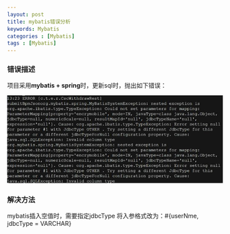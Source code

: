 ```yaml
---
layout: post
title: mybatis错误分析
keywords: Mybatis
categories : [Mybatis]
tags : [Mybatis]
---
```

### 错误描述
项目采用**mybatis + spring**时，更新sql时，抛出如下错误：

![picture](/images/mybatis/2016-07-07-mybatis.png)

### 解决方法

mybatis插入空值时，需要指定jdbcType
将入参格式改为：#{userNme, jdbcType = VARCHAR}

